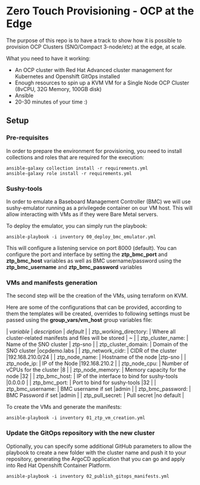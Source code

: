 # Zero Touch Provisioning - OCP at the Edge

The purpose of this repo is to have a track to show how it is possible to provision OCP Clusters (SNO/Compact 3-node/etc) at the edge, at scale.

What you need to have it working:

- An OCP cluster with Red Hat Advanced cluster management for Kubernetes and Openshift GitOps installed
- Enough resources to spin up a KVM VM for a Single Node OCP Cluster (8vCPU, 32G Memory, 100GB disk)
- Ansible
- 20-30 minutes of your time :)

## Setup

### Pre-requisites

In order to prepare the environment for provisioning, you need to install collections and roles that are required for the execution:

    ansible-galaxy collection install -r requirements.yml
    ansible-galaxy role install -r requirements.yml


### Sushy-tools

In order to emulate a Baseboard Management Controller (BMC) we will use sushy-emulator []() running as a privilegede container on our VM host. This will allow interacting with VMs as if they were Bare Metal servers.

To deploy the emulator, you can simply run the playbook:

    ansible-playbook -i inventory 00_deploy_bmc_emulator.yml

This will configure a listening service on port 8000 (default). You can configure the port and interface by setting the **ztp_bmc_port** and **ztp_bmc_host** variables as well as BMC username/password using the **ztp_bmc_username** and **ztp_bmc_password** variables


### VMs and manifests generation

The second step will be the creation of the VMs, using terraform []() on KVM.

Here are some of the configurations that can be provided, according to them the templates will be created, overrides to following settings must be passed using the **group_vars/vm_host** group variables file:

| *variable*                | *description*                                                 | *default*         |
| ztp_working_directory:    | Where all cluster-related manifests and files will be stored  | ~                 |
| ztp_cluster_name:         | Name of the SNO cluster                                       | ztp-sno           |
| ztp_cluster_domain:       | Domain of the SNO cluster                                     |ocpdemo.labs       |
| ztp_network_cidr:         | CIDR of the cluster                                           |192.168.210.0/24   |
| ztp_node_name:            | Hostname of the node                                          |ztp-sno            |
| ztp_node_ip:              | IP of the Node                                                |192.168.210.2      |
| ztp_node_cpu:             | Number of vCPUs for the cluster                               |8                  |
| ztp_node_memory:          | Memory capacity for the node                                  |32                 |
| ztp_bmc_host:             | IP of the interface to bind for sushy-tools                   |0.0.0.0            |
| ztp_bmc_port:             | Port to bind for sushy-tools                                  |32                 |
| ztp_bmc_username:         | BMC username if set                                           |admin              |
| ztp_bmc_password:         | BMC Password if set                                           |admin              |
| ztp_pull_secret:          | Pull secret                                                   |no default         |

To create the VMs and generate the manifests:

    ansible-playbook -i inventory 01_ztp_vm_creation.yml

### Update the GitOps repository with the new cluster

Optionally, you can specify some additional GitHub parameters to allow the playbook to create a new folder with the cluster name and push it to your repository, generating the ArgoCD application that you can go and apply into Red Hat Openshift Container Platform.

    ansible-playbook -i inventory 02_publish_gitops_manifests.yml

